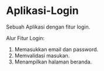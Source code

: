 # Aplikasi-Login
Sebuah Aplikasi dengan fitur login.

Alur Fitur Login:
1. Memasukkan email dan password.
2. Memvalidasi masukan.
3. Menampilkan halaman beranda.
